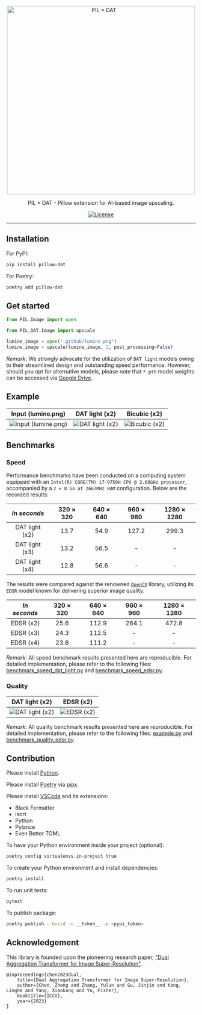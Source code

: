 <p align="center">
  <a href="https://pypi.org/project/pillow-dat/" target="_blank">
      <img alt="PIL × DAT" src="https://github.com/lovindata/pillow-dat/blob/main/.github/logo.png?raw=true" width="500" style="max-width: 100%;">
  </a>
</p>

<p align="center">
  PIL × DAT - Pillow extension for AI-based image upscaling.
</p>

<p align="center">
    <a href="https://github.com/lovindata/pillow-dat/blob/main/LICENSE"><img src="https://img.shields.io/github/license/lovindata/pillow-dat" alt="License"></a>
</p>

---

## Installation

For PyPI:

```bash
pip install pillow-dat
```

For Poetry:

```bash
poetry add pillow-dat
```

## Get started

```python
from PIL.Image import open

from PIL_DAT.Image import upscale

lumine_image = open(".github/lumine.png")
lumine_image = upscale(lumine_image, 2, post_processing=False)
```

_Remark_: We strongly advocate for the utilization of `DAT light` models owing to their streamlined design and outstanding speed performance. However, should you opt for alternative models, please note that `*.pth` model weights can be accessed via [Google Drive](https://drive.google.com/drive/folders/1ro8bAZxrIEm03eE-7Lc15q9cwE3CJ-oh?usp=sharing).

## Example

|                                          Input (lumine.png)                                          |                                             DAT light (x2)                                              |                                              Bicubic (x2)                                              |
| :--------------------------------------------------------------------------------------------------: | :-----------------------------------------------------------------------------------------------------: | :----------------------------------------------------------------------------------------------------: |
| ![Input (lumine.png)](https://github.com/lovindata/pillow-dat/blob/main/.github/lumine.png?raw=true) | ![DAT light (x2)](https://github.com/lovindata/pillow-dat/blob/main/.github/lumine_output.png?raw=true) | ![Bicubic (x2)](https://github.com/lovindata/pillow-dat/blob/main/.github/lumine_bicubic.png?raw=true) |

## Benchmarks

### Speed

Performance benchmarks have been conducted on a computing system equipped with an `Intel(R) CORE(TM) i7-9750H CPU @ 2.60GHz processor`, accompanied by a `2 × 8 Go at 2667MHz RAM` configuration. Below are the recorded results:

|  _In seconds_  | 320 × 320 | 640 × 640 | 960 × 960 | 1280 × 1280 |
| :------------: | :-------: | :-------: | :-------: | :---------: |
| DAT light (x2) |   13.7    |   54.9    |   127.2   |    299.3    |
| DAT light (x3) |   13.2    |   56.5    |     -     |      -      |
| DAT light (x4) |   12.8    |   56.6    |     -     |      -      |

The results were compared against the renowned [`OpenCV`](https://opencv.org/) library, utilizing its `EDSR` model known for delivering superior image quality.

| _In seconds_ | 320 × 320 | 640 × 640 | 960 × 960 | 1280 × 1280 |
| :----------: | :-------: | :-------: | :-------: | :---------: |
|  EDSR (x2)   |   25.6    |   112.9   |   264.1   |    472.8    |
|  EDSR (x3)   |   24.3    |   112.5   |     -     |      -      |
|  EDSR (x4)   |   23.6    |   111.2   |     -     |      -      |

_Remark_: All speed benchmark results presented here are reproducible. For detailed implementation, please refer to the following files: [benchmark_speed_dat_light.py](https://github.com/lovindata/pillow-dat/blob/main/benchmarks/benchmark_speed_dat_light.py) and [benchmark_speed_edsr.py](https://github.com/lovindata/pillow-dat/blob/main/benchmarks/benchmark_speed_edsr.py).

### Quality

|                                             DAT light (x2)                                              |                                            EDSR (x2)                                             |
| :-----------------------------------------------------------------------------------------------------: | :----------------------------------------------------------------------------------------------: |
| ![DAT light (x2)](https://github.com/lovindata/pillow-dat/blob/main/.github/lumine_output.png?raw=true) | ![EDSR (x2)](https://github.com/lovindata/pillow-dat/blob/main/.github/lumine_edsr.png?raw=true) |

_Remark_: All quality benchmark results presented here are reproducible. For detailed implementation, please refer to the following files: [example.py](https://github.com/lovindata/pillow-dat/blob/main/examples/example.py) and [benchmark_quality_edsr.py](https://github.com/lovindata/pillow-dat/blob/main/benchmarks/benchmark_quality_edsr.py).

## Contribution

Please install [Python](https://www.python.org/downloads/).

Please install [Poetry](https://python-poetry.org/docs/#installation) via [pipx](https://pipx.pypa.io/stable/installation/).

Please install [VSCode](https://code.visualstudio.com/) and its extensions:

- Black Formatter
- isort
- Python
- Pylance
- Even Better TOML

To have your Python environment inside your project (optional):

```bash
poetry config virtualenvs.in-project true
```

To create your Python environment and install dependencies:

```bash
poetry install
```

To run unit tests:

```bash
pytest
```

To publish package:

```bash
poetry publish --build -u __token__ -p <pypi_token>
```

## Acknowledgement

This library is founded upon the pioneering research paper, ["Dual Aggregation Transformer for Image Super-Resolution"](https://openaccess.thecvf.com/content/ICCV2023/papers/Chen_Dual_Aggregation_Transformer_for_Image_Super-Resolution_ICCV_2023_paper.pdf).

```
@inproceedings{chen2023dual,
    title={Dual Aggregation Transformer for Image Super-Resolution},
    author={Chen, Zheng and Zhang, Yulun and Gu, Jinjin and Kong, Linghe and Yang, Xiaokang and Yu, Fisher},
    booktitle={ICCV},
    year={2023}
}
```
